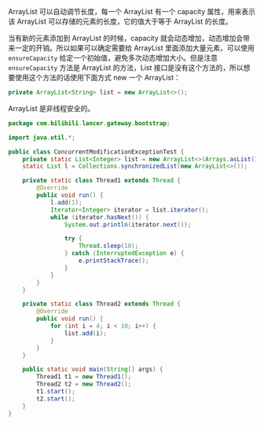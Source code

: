 ArrayList 可以自动调节长度，每一个 ArrayList 有一个 capacity 属性，用来表示该 ArrayList 可以存储的元素的长度，它的值大于等于 ArrayList 的长度。

当有新的元素添加到 ArrayList 的时候，capacity 就会动态增加，动态增加会带来一定的开销。所以如果可以确定需要给 ArrayList 里面添加大量元素，可以使用 `ensureCapacity` 给定一个初始值，避免多次动态增加大小。但是注意 `ensureCapacity` 方法是 ArrayList 的方法，List 接口是没有这个方法的，所以想要使用这个方法的话使用下面方式 new 一个 ArrayList：

```java
private ArrayList<String> list = new ArrayList<>();
```

ArrayList 是非线程安全的。

```java
package com.bilibili.lancer.gateway.bootstrap;

import java.util.*;

public class ConcurrentModificationExceptionTest {
    private static List<Integer> list = new ArrayList<>(Arrays.asList(1, 2, 3));
    static List l = Collections.synchronizedList(new ArrayList<>());

    private static class Thread1 extends Thread {
        @Override
        public void run() {
            l.add(1);
            Iterator<Integer> iterator = list.iterator();
            while (iterator.hasNext()) {
                System.out.println(iterator.next());

                try {
                    Thread.sleep(10);
                } catch (InterruptedException e) {
                    e.printStackTrace();
                }
            }
        }
    }

    private static class Thread2 extends Thread {
        @Override
        public void run() {
            for (int i = 4; i < 10; i++) {
                list.add(i);
            }
        }
    }

    public static void main(String[] args) {
        Thread1 t1 = new Thread1();
        Thread2 t2 = new Thread2();
        t1.start();
        t2.start();
    }
}
```
